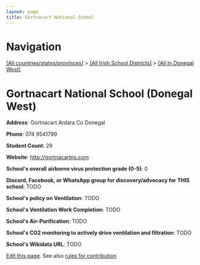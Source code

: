 ```yaml
---
layout: page
title: Gortnacart National School
---
```

# Navigation

[[All countries/states/provinces]](../../..) > [[All Irish School Districts]](../..) > [[All In Donegal West]](..)

# Gortnacart National School (Donegal West)

**Address**: Gortnacart Ardara Co Donegal

**Phone**: 074 9541799

**Student Count**: 29

**Website**: <http://gortnacartns.com>

**School's overall airborne virus protection grade (0-5)**: 0

**Discord, Facebook, or WhatsApp group for discovery/advocacy for THIS school**: TODO

**School's policy on Ventilation**: TODO

**School's Ventilation Work Completion**: TODO

**School's Air-Purification**: TODO

**School's CO2 monitoring to actively drive ventilation and filtration**: TODO

**School's Wikidata URL**: TODO


[Edit this page](https://github.com/ventilate-schools/Ireland/edit/main/./Donegal_West/Gortnacart_National_School.md). See also [rules for contribution](../../../contribution-rules/)
